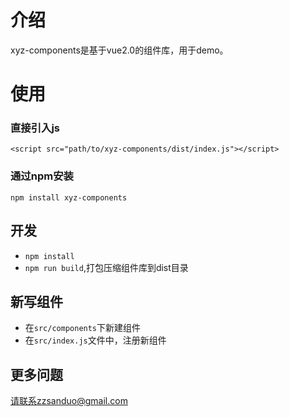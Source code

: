 # 介绍
xyz-components是基于vue2.0的组件库，用于demo。

# 使用

### 直接引入js
```
<script src="path/to/xyz-components/dist/index.js"></script>
```
### 通过npm安装
```
npm install xyz-components
```

## 开发 
* `npm install`
* `npm run build`,打包压缩组件库到dist目录

## 新写组件
* 在`src/components`下新建组件
* 在`src/index.js`文件中，注册新组件


## 更多问题
请联系zzsanduo@gmail.com
